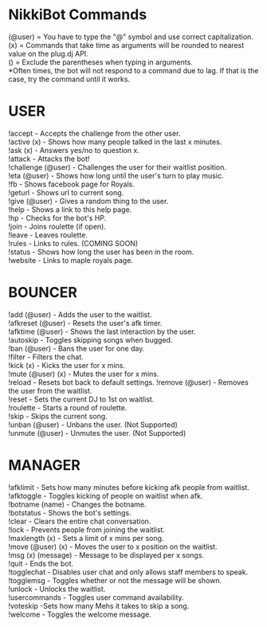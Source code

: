 NikkiBot Commands
======================
(@user) = You have to type the "@" symbol and use correct capitalization.<br>
(x) = Commands that take time as arguments will be rounded to nearest value on the plug.dj API.<br>
() = Exclude the parentheses when typing in arguments.<br>
*Often times, the bot will not respond to a command due to lag. If that is the case, try the command until it works.

USER
===========
!accept - Accepts the challenge from the other user.<br>
!active (x) - Shows how many people talked in the last x minutes.<br>
!ask (x) - Answers yes/no to question x.<br>
!attack - Attacks the bot!<br>
!challenge (@user) - Challenges the user for their waitlist position.<br>
!eta (@user) - Shows how long until the user's turn to play music.<br>
!fb - Shows facebook page for Royals.<br>
!geturl - Shows url to current song.<br>
!give (@user) - Gives a random thing to the user. <br>
!help - Shows a link to this help page.<br>
!hp - Checks for the bot's HP.<br>
!join - Joins roulette (if open).<br>
!leave - Leaves roulette.<br>
!rules - Links to rules. (COMING SOON)<br>
!status - Shows how long the user has been in the room.<br>
!website - Links to maple royals page.


BOUNCER
===========
!add (@user) - Adds the user to the waitlist.<br>
!afkreset (@user) - Resets the user's afk timer.<br>
!afktime (@user) - Shows the last interaction by the user.<br>
!autoskip - Toggles skipping songs when bugged.<br>
!ban (@user) - Bans the user for one day.<br>
!filter -  Filters the chat.<br>
!kick (x) - Kicks the user for x mins.<br>
!mute (@user) (x) - Mutes the user for x mins.<br>
!reload - Resets bot back to default settings.
!remove (@user) - Removes the user from the waitlist.<br>
!reset - Sets the current DJ to 1st on waitlist.<br>
!roulette - Starts a round of roulette.<br>
!skip - Skips the current song.<br>
!unban (@user) - Unbans the user. (Not Supported)<br>
!unmute (@user) - Unmutes the user. (Not Supported)<br>



MANAGER
===========
!afklimit - Sets how many minutes before kicking afk people from waitlist.<br>
!afktoggle - Toggles kicking of people on waitlist when afk.<br>
!botname (name) - Changes the botname.<br>
!botstatus - Shows the bot's settings.<br>
!clear - Clears the entire chat conversation.<br>
!lock - Prevents people from joining the waitlist.<br>
!maxlength (x) - Sets a limit of x mins per song. <br>
!move (@user) (x) - Moves the user to x position on the waitlist. <br>
!msg (x) (message) - Message to be displayed per x songs.<br>
!quit - Ends the bot.<br>
!togglechat - Disables user chat and only allows staff members to speak.<br>
!togglemsg - Toggles whether or not the message will be shown.<br>
!unlock - Unlocks the waitlist.<br>
!usercommands - Toggles user command availability.<br>
!voteskip -Sets how many Mehs it takes to skip a song.<br>
!welcome - Toggles the welcome message.
